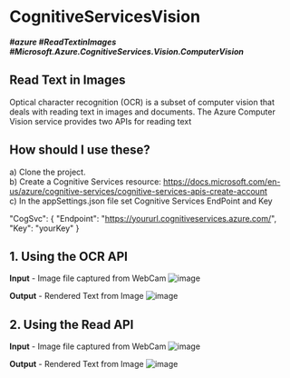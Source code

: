 # CognitiveServicesVision 
**_#azure #ReadTextinImages #Microsoft.Azure.CognitiveServices.Vision.ComputerVision_**

## Read Text in Images
Optical character recognition (OCR) is a subset of computer vision that deals with reading text in images and documents. The Azure Computer Vision service provides two APIs for reading text

## How should I use these?
a) Clone the project.  <br />
b) Create a Cognitive Services resource: https://docs.microsoft.com/en-us/azure/cognitive-services/cognitive-services-apis-create-account <br />
c) In the appSettings.json file set Cognitive Services EndPoint and Key

 "CogSvc": {
    "Endpoint": "https://yoururl.cognitiveservices.azure.com/",
    "Key": "yourKey"
  }

## 1. Using the OCR API

**Input** - Image file captured from WebCam
![image](https://user-images.githubusercontent.com/7878694/143863886-82b01c60-cfec-4310-b787-2d07eeaac387.png)

**Output** - Rendered Text from Image
![image](https://user-images.githubusercontent.com/7878694/143863080-148b6f8e-4c4d-475c-be7a-c201cbae4ff5.png)

## 2. Using the Read API

**Input** - Image file captured from WebCam
![image](https://user-images.githubusercontent.com/7878694/143863934-afdcc822-1faf-4e3e-b84b-af1565bb4d4f.png)

**Output** - Rendered Text from Image
![image](https://user-images.githubusercontent.com/7878694/143863252-a6064014-514b-4e48-b74f-ee79834b8122.png)
